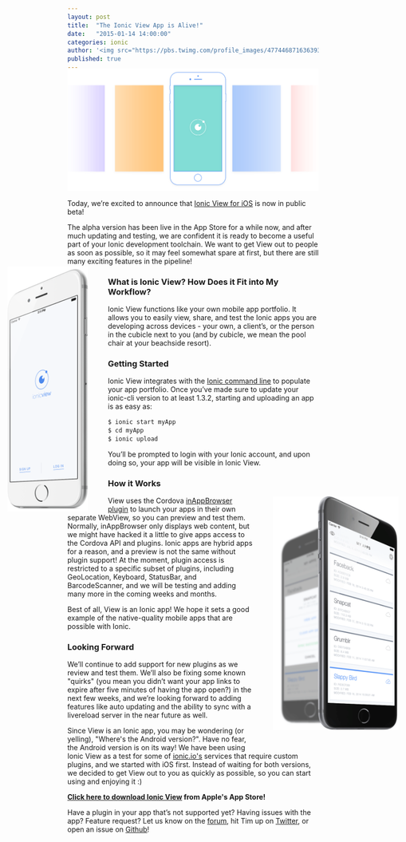 ```yaml
---
layout: post
title:  "The Ionic View App is Alive!"
date:   "2015-01-14 14:00:00"
categories: ionic
author: '<img src="https://pbs.twimg.com/profile_images/477446871636393985/jPeOlsdz_400x400.jpeg" class="author-icon"><a href="http://twitter.com/dopernicus">Tim</a>'
published: true
---
```


<img class="showcase-image" src="/img/blog/ionic-view-app-header.gif" style="margin-top:-20px;">

Today, we’re excited to announce that [Ionic View for iOS](https://itunes.apple.com/us/app/ionic-view/id849930087?mt=8) is now in public beta! 

The alpha version has been live in the App Store for a while now, and after much updating and testing, we are confident it is ready to become a useful part of your Ionic development toolchain. We want to get View out to people as soon as possible, so it may feel somewhat spare at first, but there are still many exciting features in the pipeline! 

<!-- more --> 

<div style="float: left; margin-left: -120px; margin-right: 40px; margin-top: -12px; width: 32%;">
  <a href="http://ionicframework.com/img/blog/songhop-preview-left.jpg"><img src="/img/blog/ionic-view-preview-left.png"></a>
</div>

### What is Ionic View? How Does it Fit into My Workflow?

Ionic View functions like your own mobile app portfolio. It allows you to easily view, share, and test the Ionic apps you are developing across devices - your own, a client’s, or the person in the cubicle next to you (and by cubicle, we mean the pool chair at your beachside resort).

### Getting Started

Ionic View integrates with the [Ionic command line](https://github.com/driftyco/ionic-cli) to populate your app portfolio.  Once you’ve made sure to update your ionic-cli version to at least 1.3.2, starting and uploading an app is as easy as:

```bash 
$ ionic start myApp
$ cd myApp
$ ionic upload
```

You’ll be prompted to login with your Ionic account, and upon doing so, your app will be visible in Ionic View.

### How it Works

<div style="float: right; margin-right: -160px; margin-left: 40px; margin-bottom: 40px; width: 50%;">
  <a href="http://ionicframework.com/img/blog/songhop-preview-right.jpg"><img src="/img/blog/ionic-view-preview-right.png"></a>
</div>

View uses the Cordova [inAppBrowser plugin](https://github.com/apache/cordova-plugin-inappbrowser) to launch your apps in their own separate WebView, so you can preview and test them. Normally, inAppBrowser only displays web content, but we might have hacked it a little to give apps access to the Cordova API and plugins. Ionic apps are hybrid apps for a reason, and a preview is not the same without plugin support! At the moment, plugin access is restricted to a specific subset of plugins, including GeoLocation, Keyboard, StatusBar, and BarcodeScanner, and we will be testing and adding many more in the coming weeks and months.  

Best of all, View is an Ionic app! We hope it sets a good example of the native-quality mobile apps that are possible with Ionic.

### Looking Forward

We’ll continue to add support for new plugins as we review and test them. We’ll also be fixing some known "quirks" (you mean you didn’t want your app links to expire after five minutes of having the app open?) in the next few weeks, and we’re looking forward to adding features like auto updating and the ability to sync with a livereload server in the near future as well. 

Since View is an Ionic app, you may be wondering (or yelling), "Where's the Android version?". Have no fear, the Android version is on its way! We have been using Ionic View as a test for some of [ionic.io's](https://ionic.io) services that require custom plugins, and we started with iOS first. Instead of waiting for both versions, we decided to get View out to you as quickly as possible, so you can start using and enjoying it :)

<strong>[Click here to download Ionic View](https://itunes.apple.com/us/app/ionic-view/id849930087?mt=8) from Apple's App Store!</strong>

Have a plugin in your app that’s not supported yet? Having issues with the app? Feature request? Let us know on the [forum](http://forum.ionicframework.com/), hit Tim up on [Twitter](https://www.twitter.com/dopernicus), or open an issue on [Github](https://github.com/driftyco/ionic-view-issues/)!





